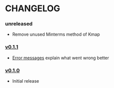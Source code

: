 # CHANGELOG

### unreleased
- Remove unused Minterms method of Kmap

### [v0.1.1](https://github.com/noah-friedman/kmap/tree/v0.1.1)
- [Error messages](https://github.com/noah-friedman/kmap/blob/v0.1.1/kmap.go) explain what went wrong better

### [v0.1.0](https://github.com/noah-friedman/kmap/tree/v0.1.0)
- Initial release
